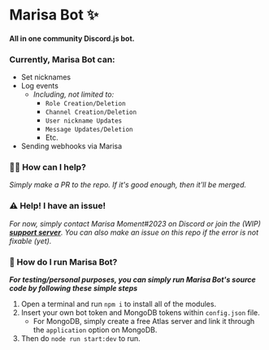 # Marisa Bot ✨
#### All in one community Discord.js bot.

### Currently, Marisa Bot can:
- Set nicknames
- Log events
  - *Including, not limited to:*
    - `Role Creation/Deletion`
    - `Channel Creation/Deletion`
    - `User nickname Updates`
    - `Message Updates/Deletion`
    - Etc.
- Sending webhooks via Marisa

### 🙋‍♂️ How can I help?
*Simply make a PR to the repo. If it's good enough, then it'll be merged.*
### ⚠️ Help! I have an issue!
*For now, simply contact Marisa Moment#2023 on Discord or join the (WIP) **[support server](https://discord.gg/BxMFPsVerb)**. You can also make an issue on this repo if the error is not fixable (yet).*
### 📝 How do I run Marisa Bot?
***For testing/personal purposes, you can simply run Marisa Bot's source code by following these simple steps***
1. Open a terminal and run `npm i` to install all of the modules.
2. Insert your own bot token and MongoDB tokens within `config.json` file.
    - For MongoDB, simply create a free Atlas server and link it through the `application` option on MongoDB.
3. Then do `node run start:dev` to run.
